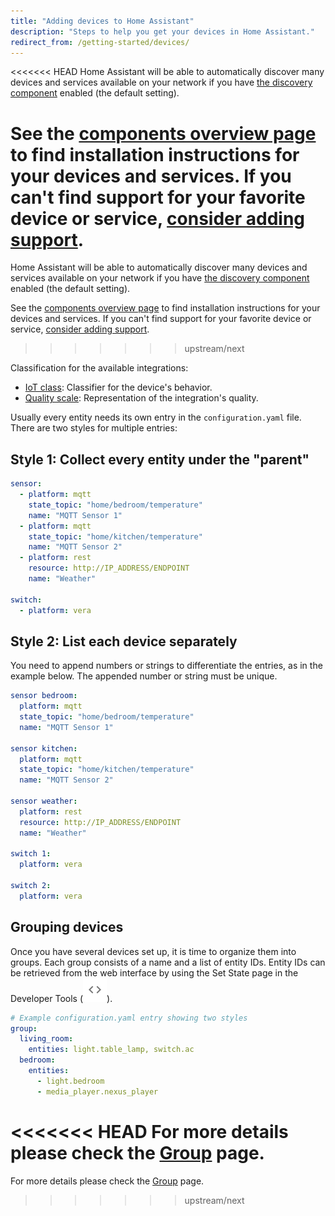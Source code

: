 ```yaml
---
title: "Adding devices to Home Assistant"
description: "Steps to help you get your devices in Home Assistant."
redirect_from: /getting-started/devices/
---
```


<<<<<<< HEAD
Home Assistant will be able to automatically discover many devices and services available on your network if you have [the discovery component](/components/discovery/) enabled (the default setting).

See the [components overview page](/components/) to find installation instructions for your devices and services. If you can't find support for your favorite device or service, [consider adding support](/developers/add_new_platform/).
=======
Home Assistant will be able to automatically discover many devices and services available on your network if you have [the discovery component](/integrations/discovery/) enabled (the default setting).

See the [components overview page](/integrations/) to find installation instructions for your devices and services. If you can't find support for your favorite device or service, [consider adding support](/developers/add_new_platform/).
>>>>>>> upstream/next

Classification for the available integrations:

- [IoT class](/blog/2016/02/12/classifying-the-internet-of-things): Classifier for the device's behavior.
- [Quality scale](/docs/quality_scale/): Representation of the integration's quality.

Usually every entity needs its own entry in the `configuration.yaml` file. There are two styles for multiple entries:

## Style 1: Collect every entity under the "parent"

```yaml
sensor:
  - platform: mqtt
    state_topic: "home/bedroom/temperature"
    name: "MQTT Sensor 1"
  - platform: mqtt
    state_topic: "home/kitchen/temperature"
    name: "MQTT Sensor 2"
  - platform: rest
    resource: http://IP_ADDRESS/ENDPOINT
    name: "Weather"

switch:
  - platform: vera
```

## Style 2: List each device separately

You need to append numbers or strings to differentiate the entries, as in the example below. The appended number or string must be unique.

```yaml
sensor bedroom:
  platform: mqtt
  state_topic: "home/bedroom/temperature"
  name: "MQTT Sensor 1"

sensor kitchen:
  platform: mqtt
  state_topic: "home/kitchen/temperature"
  name: "MQTT Sensor 2"

sensor weather:
  platform: rest
  resource: http://IP_ADDRESS/ENDPOINT
  name: "Weather"

switch 1:
  platform: vera

switch 2:
  platform: vera
```

## Grouping devices

Once you have several devices set up, it is time to organize them into groups.
Each group consists of a name and a list of entity IDs. Entity IDs can be retrieved from the web interface by using the Set State page in the Developer Tools (<img src='/images/screenshots/developer-tool-states-icon.png' alt='service developer tool icon' class="no-shadow" height="38" />).

```yaml
# Example configuration.yaml entry showing two styles
group:
  living_room:
    entities: light.table_lamp, switch.ac
  bedroom:
    entities:
      - light.bedroom
      - media_player.nexus_player
```

<<<<<<< HEAD
For more details please check the [Group](/components/group/) page.
=======
For more details please check the [Group](/integrations/group/) page.
>>>>>>> upstream/next
